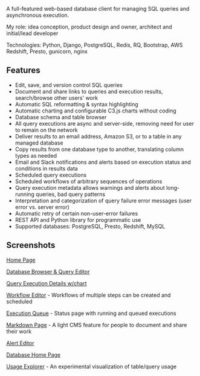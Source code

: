 A full-featured web-based database client for managing SQL queries and asynchronous execution.

My role: idea conception, product design and owner, architect and initial/lead developer

Technologies: Python, Django, PostgreSQL, Redis, RQ, Bootstrap, AWS Redshift, Presto, gunicorn, nginx


## Features

* Edit, save, and version control SQL queries
* Document and share links to queries and execution results, search/browse other users' work
* Automatic SQL reformatting & syntax highlighting
* Automatic charting and configurable C3.js charts without coding
* Database schema and table browser
* All query executions are async and server-side, removing need for user to remain on the network
* Deliver results to an email address, Amazon S3, or to a table in any managed database
* Copy results from one database type to another, translating column types as needed 
* Email and Slack notifications and alerts based on execution status and conditions in results data
* Scheduled query executions
* Scheduled workflows of arbitrary sequences of operations
* Query execution metadata allows warnings and alerts about long-running queries, bad query patterns
* Interpretation and categorization of query failure error messages (user error vs. server error)
* Automatic retry of certain non-user-error failures
* REST API and Python library for programmatic use
* Supported databases: PostgreSQL, Presto, Redshift, MySQL



## Screenshots

[Home Page](https://raw.githubusercontent.com/fura-ness/portfolio/master/sql-web-application/docs/ss-01.png)

[Database Browser & Query Editor](https://raw.githubusercontent.com/fura-ness/portfolio/master/sql-web-application/docs/ss-02.png)

[Query Execution Details w/chart](https://raw.githubusercontent.com/fura-ness/portfolio/master/sql-web-application/docs/ss-03.png)

[Workflow Editor](https://raw.githubusercontent.com/fura-ness/portfolio/master/sql-web-application/docs/ss-05.png) - Workflows of multiple steps can be created and scheduled

[Execution Queue](https://raw.githubusercontent.com/fura-ness/portfolio/master/sql-web-application/docs/ss-06.png) - Status page with running and queued executions

[Markdown Page](https://raw.githubusercontent.com/fura-ness/portfolio/master/sql-web-application/docs/ss-07.png) - A light CMS feature for people to document and share their work

[Alert Editor](https://raw.githubusercontent.com/fura-ness/portfolio/master/sql-web-application/docs/ss-08.png)

[Database Home Page](https://raw.githubusercontent.com/fura-ness/portfolio/master/sql-web-application/docs/ss-09.png)

[Usage Explorer](https://raw.githubusercontent.com/fura-ness/portfolio/master/sql-web-application/docs/ss-04.png) - An experimental visualization of table/query usage
